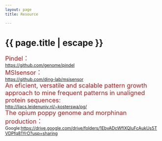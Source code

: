 ```yaml
---
layout: page
title: Resource

---
```


<h1 class="header center blue-text">{{ page.title | escape }}</h1>

<a style="font-size:20px;color:#b71c1c">Pindel：</a>
<br>
<a href="https://github.com/genome/pindel" target = "_blank">https://github.com/genome/pindel</a>
<br>
<a style="font-size:20px;color:#b71c1c">MSIsensor：</a>
<br>
<a href="https://github.com/ding-lab/msisensor" target = "_blank">https://github.com/ding-lab/msisensor</a>
<br>
<a style="font-size:20px;color:#b71c1c">An eficient, versatile and scalable pattern growth approach
                                        to mine frequent patterns in unaligned protein sequences:</a>
<br>
<a href="http://liacs.leidenuniv.nl/~kosterswa/pg/" target = "_blank">http://liacs.leidenuniv.nl/~kosterswa/pg/</a>
<br>
<a style="font-size:20px;color:#b71c1c">The opium poppy genome and morphinan production：</a>
<br>
<a>Google:</a><a href="https://drive.google.com/drive/folders/1EbvADcWflXQIuFcAukUs5TVDPfq81YrO?usp=sharing" target = "_blank">https://drive.google.com/drive/folders/1EbvADcWflXQIuFcAukUs5TVDPfq81YrO?usp=sharing</a>